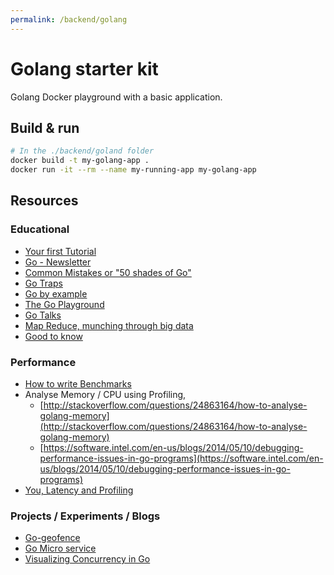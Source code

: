 ```yaml
---
permalink: /backend/golang
---
```


# Golang starter kit


Golang Docker playground with a basic application.

## Build & run

```bash
# In the ./backend/goland folder
docker build -t my-golang-app .
docker run -it --rm --name my-running-app my-golang-app
```

## Resources

### Educational

- [Your first Tutorial](https://tour.golang.org/welcome/1)
- [Go - Newsletter](http://golangweekly.com/)
- [Common Mistakes or "50 shades of Go"](http://devs.cloudimmunity.com/gotchas-and-common-mistakes-in-go-golang/)
- [Go Traps](http://go-traps.appspot.com/)
- [Go by example](https://gobyexample.com/)
- [The Go Playground](http://play.golang.org/)
- [Go Talks](https://talks.golang.org/)
- [Map Reduce, munching through big data](https://appliedgo.net/mapreduce/?utm_source=golangweekly&utm_medium=email)
- [Good to know](http://golang.rakyll.org/go-tool-flags/?utm_source=golangweekly&utm_medium=email)

### Performance

- [How to write Benchmarks](http://dave.cheney.net/2013/06/30/how-to-write-benchmarks-in-go)
- Analyse Memory / CPU using Profiling, 
    - [http://stackoverflow.com/questions/24863164/how-to-analyse-golang-memory](http://stackoverflow.com/questions/24863164/how-to-analyse-golang-memory)
    - [https://software.intel.com/en-us/blogs/2014/05/10/debugging-performance-issues-in-go-programs](https://software.intel.com/en-us/blogs/2014/05/10/debugging-performance-issues-in-go-programs)
- [You, Latency and Profiling](https://speakerdeck.com/filosottile/you-latency-and-profiling-at-gophercon-india-2017?utm_source=golangweekly&utm_medium=email)

 
### Projects / Experiments / Blogs

- [Go-geofence](https://eng.uber.com/go-geofence/)
- [Go Micro service](http://nicholasjackson.github.io/microservices/go/building-and-testing-microservices-part1/)
- [Visualizing Concurrency in Go](https://divan.github.io/posts/go_concurrency_visualize/)
